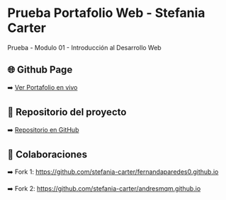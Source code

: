# Prueba Portafolio Web - Stefania Carter

Prueba - Modulo 01 - Introducción al Desarrollo Web

## 🌐 Github Page

➡️ [Ver Portafolio en vivo](https://stefania-carter.github.io/prueba-portafolio/)

## 📁 Repositorio del proyecto

➡️ [Repositorio en GitHub](https://github.com/stefania-carter/prueba-portafolio.git)

## 📁 Colaboraciones

➡️ Fork 1: https://github.com/stefania-carter/fernandaparedes0.github.io

➡️ Fork 2: https://github.com/stefania-carter/andresmqm.github.io
